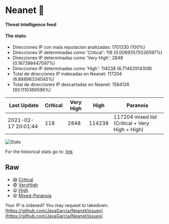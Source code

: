 # Neanet :hocho:
#### Threat intelligence feed
#### The stats:

- Direcciones IP con mala reputacion analizadas: 1701330 (100%)
- Direcciones IP determinadas como 'Critical':  118 (0.00693575026597%)
- Direcciones IP determinadas como 'Very High':  2848 (0.167398447097%)
- Direcciones IP determinadas como 'High':  114238 (6.71462914308)
- Total de direcciones IP indexadas en Neanet:  117204 (6.88896334045%)
- Total de direcciones IP descartadas en Neanet:  1584126 (93.1110366596%)

| Last Update | Critical | Very High | High | Paranoia |
| --- | --- | --- | --- | --- |
| 2021-02-17 20:01:44 | 118 | 2848 | 114238 | 117204 mixed list (Critical + Very High + High)|

![Stats](https://docs.google.com/spreadsheets/d/e/2PACX-1vSnaNMIXVabIpDJjufMlzH7poXnshF3mgd8Is1g9ytUEzVsP5my4Trn8f-xkoLLQ38xpL3HtmUexLo6/pubchart?oid=501124687&format=image)

For the historical stats go to: [link](/stats.csv)
## Raw
- :scream: [Critical](https://raw.githubusercontent.com/JavaGarcia/Neanet/master/blacklists/neanet_critical.txt)
- :fearful: [VeryHigh](https://raw.githubusercontent.com/JavaGarcia/Neanet/master/blacklists/neanet_veryHigh.txtt)
- :frowning: [High](https://raw.githubusercontent.com/JavaGarcia/Neanet/master/blacklists/neanet_high.txt)
- :dizzy_face: [Mixed-Paranoia](https://raw.githubusercontent.com/JavaGarcia/Neanet/master/blacklists/neanet_all.txt)


Your IP is indexed? You may request to takedown. [https://github.com/JavaGarcia/Neanet/issues](https://github.com/JavaGarcia/Neanet/issues)












































































































































































































































































































































































































































































































































































































































































































































































































































































































































































































































































































































































































































































































































































































































































































































































































































































































































































































































































































































































































































































































































































































































































































































































































































































































































































































































































































































































































































































































































































































































































































































































































































































































































































































































































































































































































































































































































































































































































































































































































































































































































































































































































































































































































































